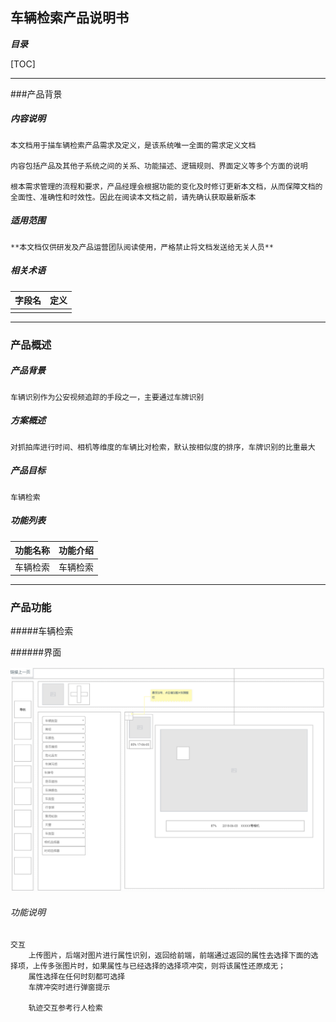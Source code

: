 ## 车辆检索产品说明书

***目录***

[TOC]

------

###产品背景

##### 内容说明

	本文档用于描车辆检索产品需求及定义，是该系统唯一全面的需求定义文档
	
	内容包括产品及其他子系统之间的关系、功能描述、逻辑规则、界面定义等多个方面的说明
	
	根本需求管理的流程和要求，产品经理会根据功能的变化及时修订更新本文档，从而保障文档的全面性、准确性和时效性。因此在阅读本文档之前，请先确认获取最新版本

##### 适用范围

	**本文档仅供研发及产品运营团队阅读使用，严格禁止将文档发送给无关人员**

##### 相关术语		

| 字段名 | 定义 |
| :----- | ---- |
|        |      |



------

### 产品概述

##### 产品背景

	车辆识别作为公安视频追踪的手段之一，主要通过车牌识别

##### 方案概述

	对抓拍库进行时间、相机等维度的车辆比对检索，默认按相似度的排序，车牌识别的比重最大

##### 产品目标

	车辆检索

##### 功能列表

	

| 功能名称 | 功能介绍 |
| -------- | -------- |
| 车辆检索 | 车辆检索 |



------

### 产品功能

#####车辆检索

######界面

![](https://raw.githubusercontent.com/dalin1991/brighteye/master/%E9%86%92%E7%9B%AE%E4%BA%91%E5%89%8D%E5%8F%B0/%E6%A3%80%E7%B4%A2/%E5%9B%BE%E7%89%87/%E8%BD%A6%E8%BE%86%E6%A3%80%E7%B4%A2.jpg)

###### 功能说明

```
交互
	上传图片，后端对图片进行属性识别，返回给前端，前端通过返回的属性去选择下面的选择项，上传多张图片时，如果属性与已经选择的选择项冲突，则将该属性还原成无；
	属性选择在任何时刻都可选择
	车牌冲突时进行弹窗提示
	
	轨迹交互参考行人检索
```

